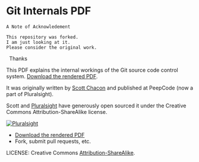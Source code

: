 # Git Internals PDF

    A Note of Acknowledement

    This repository was forked.
    I am just looking at it.
    Please consider the original work.
 
    Thanks

This PDF explains the internal workings of the Git source code control system. [Download the rendered PDF](https://github.com/pluralsight/git-internals-pdf/raw/master/drafts/peepcode-git.pdf).

It was originally written by [Scott Chacon](https://github.com/schacon) and published at PeepCode (now a part of Pluralsight).

Scott and [Pluralsight](http://pluralsight.com/training) have generously open sourced it under the Creative Commons Attribution-ShareAlike license.

[![Pluralsight](http://s.pluralsight.com/mn/img/sh/logo-v2.png)](http://pluralsight.com/training)

- [Download the rendered PDF](https://github.com/pluralsight/git-internals-pdf/raw/master/drafts/peepcode-git.pdf)
- Fork, submit pull requests, etc.

LICENSE: Creative Commons [Attribution-ShareAlike](http://creativecommons.org/licenses/by-sa/3.0/).


